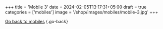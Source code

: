 +++
title = 'Mobile 3'
date = 2024-02-05T13:17:31+05:00
draft = true
categories = ['mobiles']
image = '/shop/images/mobiles/mobile-3.jpg'
+++


[Go back to mobiles](/shop/categories/mobiles/)
{.go-back}